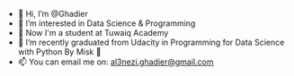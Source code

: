 - 👋 Hi, I’m @Ghadier
- 👀 I’m interested in Data Science & Programming
- 🌱 Now I'm a student at Tuwaiq Academy 
- 💞️ I’m recently graduated from Udacity in Programming for Data Science with Python By Misk 🤍
- 📫 You can email me on: al3nezi.ghadier@gmail.com

<!---
Ghadier/Ghadier is a ✨ special ✨ repository because its `README.md` (this file) appears on your GitHub profile.
You can click the Preview link to take a look at your changes.
--->
